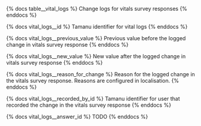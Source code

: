 {% docs table__vital_logs %}
Change logs for vitals survey responses
{% enddocs %}

{% docs vital_logs__id %}
Tamanu identifier for vital logs
{% enddocs %}

{% docs vital_logs__previous_value %}
Previous value before the logged change in vitals survey response
{% enddocs %}

{% docs vital_logs__new_value %}
New value after the logged change in vitals survey response
{% enddocs %}

{% docs vital_logs__reason_for_change %}
Reason for the logged change in the vitals survey response. Reasons are configured in localisation.
{% enddocs %}

{% docs vital_logs__recorded_by_id %}
Tamanu identifier for user that recorded the change in the vitals survey response
{% enddocs %}

{% docs vital_logs__answer_id %}
TODO
{% enddocs %}
